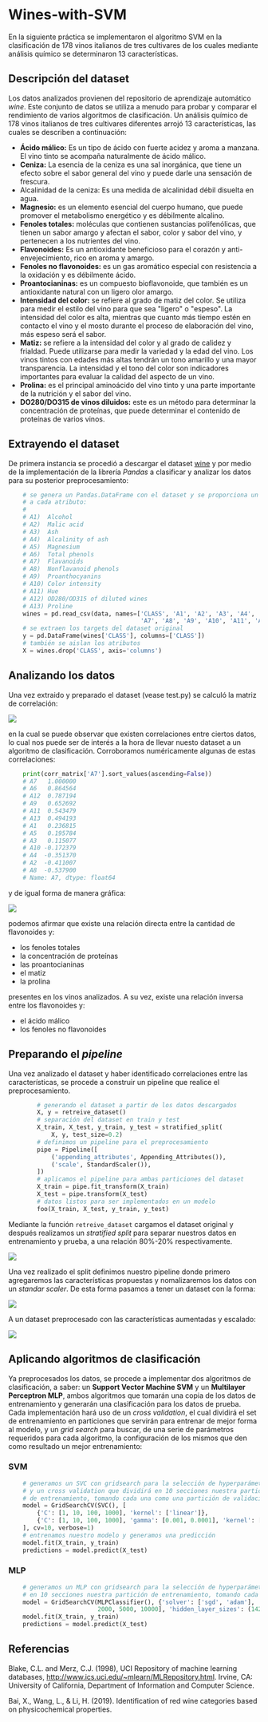 # Wines-with-SVM
En la siguiente práctica se implementaron el algoritmo SVM en la clasificación de 178 vinos italianos de tres cultivares de los cuales mediante análisis químico se determinaron 13 características.

## Descripción del dataset
Los datos analizados provienen del repositorio de aprendizaje automático _wine_. Este conjunto de datos se utiliza a menudo para probar y comparar el rendimiento de varios algoritmos de clasificación. Un análisis químico de 178 vinos italianos de tres cultivares diferentes arrojó 13 características, las cuales se describen a continuación: 

* __Ácido málico:__ Es un tipo de ácido con fuerte acidez y aroma a manzana. El vino tinto se acompaña naturalmente de ácido málico.
* __Ceniza:__ La esencia de la ceniza es una sal inorgánica, que tiene un efecto sobre el sabor general del vino y puede darle una sensación de frescura.
* Alcalinidad de la ceniza: Es una medida de alcalinidad débil disuelta en agua.
* __Magnesio:__ es un elemento esencial del cuerpo humano, que puede promover el metabolismo energético y es débilmente alcalino.
* __Fenoles totales:__ moléculas que contienen sustancias polifenólicas, que tienen un sabor amargo y afectan el sabor, color y sabor del vino, y pertenecen a los nutrientes del vino.
* __Flavonoides:__ Es un antioxidante beneficioso para el corazón y anti-envejecimiento, rico en aroma y amargo.
* __Fenoles no flavonoides:__ es un gas aromático especial con resistencia a la oxidación y es débilmente ácido.
* __Proantocianinas:__ es un compuesto bioflavonoide, que también es un antioxidante natural con un ligero olor amargo.
* __Intensidad del color:__ se refiere al grado de matiz del color. Se utiliza para medir el estilo del vino para que sea "ligero" o "espeso". La intensidad del color es alta, mientras que cuanto más tiempo estén en contacto el vino y el mosto durante el proceso de elaboración del vino, más espeso será el sabor.
* __Matiz:__ se refiere a la intensidad del color y al grado de calidez y frialdad. Puede utilizarse para medir la variedad y la edad del vino. Los vinos tintos con edades más altas tendrán un tono amarillo y una mayor transparencia. La intensidad y el tono del color son indicadores importantes para evaluar la calidad del aspecto de un vino.
* __Prolina:__ es el principal aminoácido del vino tinto y una parte importante de la nutrición y el sabor del vino.
* __DO280/DO315 de vinos diluidos:__ este es un método para determinar la concentración de proteínas, que puede determinar el contenido de proteínas de varios vinos.

## Extrayendo el dataset
De primera instancia se procedió a descargar el dataset [wine](https://archive.ics.uci.edu/ml/machine-learning-databases/wine/) y por medio de la implementación de la librería _Pandas_ a clasificar y analizar los datos para su posterior preprocesamiento:
```Python
    # se genera un Pandas.DataFrame con el dataset y se proporciona un identificador
    # a cada atributo:
    #
    # A1)  Alcohol
    # A2)  Malic acid
    # A3)  Ash
    # A4)  Alcalinity of ash
    # A5)  Magnesium
    # A6)  Total phenols
    # A7)  Flavanoids
    # A8)  Nonflavanoid phenols
    # A9)  Proanthocyanins
    # A10) Color intensity
    # A11) Hue
    # A12) OD280/OD315 of diluted wines
    # A13) Proline
    wines = pd.read_csv(data, names=['CLASS', 'A1', 'A2', 'A3', 'A4', 'A5', 'A6',
                                     'A7', 'A8', 'A9', 'A10', 'A11', 'A12', 'A13'])
    # se extraen los targets del dataset original
    y = pd.DataFrame(wines['CLASS'], columns=['CLASS'])
    # también se aislan los atributos
    X = wines.drop('CLASS', axis='columns')
```
## Analizando los datos
Una vez extraido y preparado el dataset (vease test.py) se calculó la matriz de correlación:

![](/images/attribute-correlations.png)

en la cual se puede observar que existen correlaciones entre ciertos datos, lo cual nos puede ser de interés a la hora de llevar nuesto dataset a un algoritmo de clasificación. Corroboramos numéricamente algunas de estas correlaciones:

```Python
    print(corr_matrix['A7'].sort_values(ascending=False))
    # A7   1.000000
    # A6   0.864564
    # A12  0.787194
    # A9   0.652692
    # A11  0.543479
    # A13  0.494193
    # A1   0.236815
    # A5   0.195784
    # A3   0.115077
    # A10 -0.172379
    # A4  -0.351370
    # A2  -0.411007
    # A8  -0.537900
    # Name: A7, dtype: float64
```

y de igual forma de manera gráfica:

![](/images/correlations.png)

podemos afirmar que existe una relación directa entre la cantidad de flavonoides y:
* los fenoles totales
* la concentración de proteínas
* las proantocianinas
* el matiz
* la prolina

presentes en los vinos analizados. A su vez, existe una relación inversa entre los flavonoides y:
* el ácido málico
* los fenoles no flavonoides

## Preparando el _pipeline_

Una vez analizado el dataset y haber identificado correlaciones entre las características, se procede a construir un pipeline que realice el preprocesamiento.

```Python
        # generando el dataset a partir de los datos descargados
        X, y = retreive_dataset()
        # separación del dataset en train y test
        X_train, X_test, y_train, y_test = stratified_split(
            X, y, test_size=0.2)
        # definimos un pipeline para el preprocesamiento
        pipe = Pipeline([
            ('appending_attributes', Appending_Attributes()),
            ('scale', StandardScaler()),
        ])
        # aplicamos el pipeline para ambas particiones del dataset
        X_train = pipe.fit_transform(X_train)
        X_test = pipe.transform(X_test)
        # datos listos para ser implementados en un modelo
        foo(X_train, X_test, y_train, y_test)
```
Mediante la función ```retreive_dataset``` cargamos el dataset original y después realizamos un _stratified split_ para separar nuestros datos en entrenamiento y prueba, a una relación 80%-20% respectivamente.

![](/images/stratified-split-histogram.png)

Una vez realizado el split definimos nuestro pipeline donde primero agregaremos las características propuestas y nomalizaremos los datos con un _standar scaler_. De esta forma pasamos a tener un dataset con la forma:

![](/images/X.png)

A un dataset preprocesado con las características aumentadas y escalado:

![](/images/Z.png)

## Aplicando algoritmos de clasificación

Ya preprocesados los datos, se procede a implementar dos algoritmos de clasificación, a saber: un __Support Vector Machine SVM__ y un __Multilayer Perceptron MLP__, ambos  algoritmos que tomarán una copia de los datos de entrenamiento y generarán una clasificación para los datos de prueba. Cada implementación hará uso de un _cross validation_, el cual dividirá el set de entrenamiento en particiones que servirán para entrenar de mejor forma al modelo, y un _grid search_ para buscar, de una serie de parámetros requeridos para cada algoritmo, la configuración de los mismos que den como resultado un mejor entrenamiento:

### SVM

```Python
    # generamos un SVC con gridsearch para la selección de hyperparámetros
    # y un cross validation que dividirá en 10 secciones nuestra partición
    # de entrenamiento, tomando cada una como una partición de validación
    model = GridSearchCV(SVC(), [
        {'C': [1, 10, 100, 1000], 'kernel': ['linear']},
        {'C': [1, 10, 100, 1000], 'gamma': [0.001, 0.0001], 'kernel': ['rbf']},
    ], cv=10, verbose=1)
    # entrenamos nuestro modelo y generamos una predicción
    model.fit(X_train, y_train)
    predictions = model.predict(X_test)
```

### MLP

```Python
    # generamos un MLP con gridsearch para la selección de hyperparámetros y un cross validation que dividirá
    # en 10 secciones nuestra partición de entrenamiento, tomando cada una como una partición de validación
    model = GridSearchCV(MLPClassifier(), {'solver': ['sgd', 'adam'], 'activation': ['logistic', 'tanh', 'relu'], 'max_iter': [
                         2000, 5000, 10000], 'hidden_layer_sizes': (142, 20)}, cv=10, verbose=1)
    model.fit(X_train, y_train)
    predictions = model.predict(X_test)
```


## Referencias
Blake, C.L. and Merz, C.J. (1998), UCI Repository of machine learning databases, http://www.ics.uci.edu/~mlearn/MLRepository.html. Irvine, CA: University of California, Department of Information and Computer Science.

Bai, X., Wang, L., & Li, H. (2019). Identification of red wine categories based on physicochemical properties.